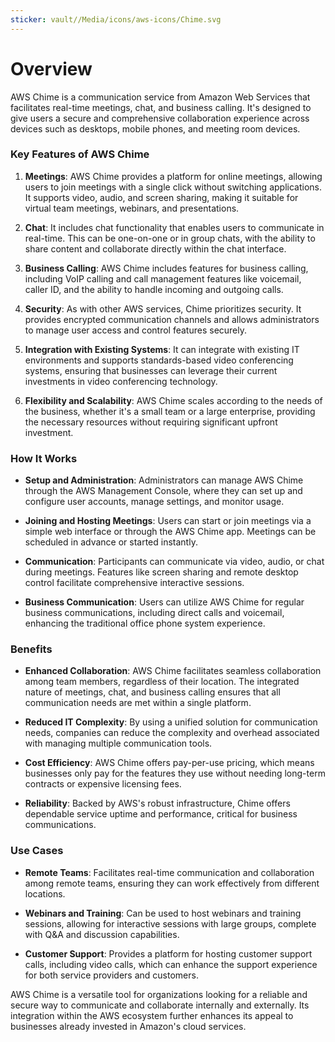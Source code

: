 ```yaml
---
sticker: vault//Media/icons/aws-icons/Chime.svg
---
```

# Overview

AWS Chime is a communication service from Amazon Web Services that facilitates real-time meetings, chat, and business calling. It's designed to give users a secure and comprehensive collaboration experience across devices such as desktops, mobile phones, and meeting room devices.

### Key Features of AWS Chime

1. **Meetings**: AWS Chime provides a platform for online meetings, allowing users to join meetings with a single click without switching applications. It supports video, audio, and screen sharing, making it suitable for virtual team meetings, webinars, and presentations.
    
2. **Chat**: It includes chat functionality that enables users to communicate in real-time. This can be one-on-one or in group chats, with the ability to share content and collaborate directly within the chat interface.
    
3. **Business Calling**: AWS Chime includes features for business calling, including VoIP calling and call management features like voicemail, caller ID, and the ability to handle incoming and outgoing calls.
    
4. **Security**: As with other AWS services, Chime prioritizes security. It provides encrypted communication channels and allows administrators to manage user access and control features securely.
    
5. **Integration with Existing Systems**: It can integrate with existing IT environments and supports standards-based video conferencing systems, ensuring that businesses can leverage their current investments in video conferencing technology.
    
6. **Flexibility and Scalability**: AWS Chime scales according to the needs of the business, whether it's a small team or a large enterprise, providing the necessary resources without requiring significant upfront investment.
    

### How It Works

- **Setup and Administration**: Administrators can manage AWS Chime through the AWS Management Console, where they can set up and configure user accounts, manage settings, and monitor usage.
    
- **Joining and Hosting Meetings**: Users can start or join meetings via a simple web interface or through the AWS Chime app. Meetings can be scheduled in advance or started instantly.
    
- **Communication**: Participants can communicate via video, audio, or chat during meetings. Features like screen sharing and remote desktop control facilitate comprehensive interactive sessions.
    
- **Business Communication**: Users can utilize AWS Chime for regular business communications, including direct calls and voicemail, enhancing the traditional office phone system experience.
    

### Benefits

- **Enhanced Collaboration**: AWS Chime facilitates seamless collaboration among team members, regardless of their location. The integrated nature of meetings, chat, and business calling ensures that all communication needs are met within a single platform.
    
- **Reduced IT Complexity**: By using a unified solution for communication needs, companies can reduce the complexity and overhead associated with managing multiple communication tools.
    
- **Cost Efficiency**: AWS Chime offers pay-per-use pricing, which means businesses only pay for the features they use without needing long-term contracts or expensive licensing fees.
    
- **Reliability**: Backed by AWS's robust infrastructure, Chime offers dependable service uptime and performance, critical for business communications.
    

### Use Cases

- **Remote Teams**: Facilitates real-time communication and collaboration among remote teams, ensuring they can work effectively from different locations.
    
- **Webinars and Training**: Can be used to host webinars and training sessions, allowing for interactive sessions with large groups, complete with Q&A and discussion capabilities.
    
- **Customer Support**: Provides a platform for hosting customer support calls, including video calls, which can enhance the support experience for both service providers and customers.
    

AWS Chime is a versatile tool for organizations looking for a reliable and secure way to communicate and collaborate internally and externally. Its integration within the AWS ecosystem further enhances its appeal to businesses already invested in Amazon's cloud services.